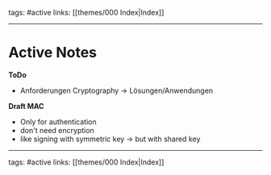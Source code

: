 tags: #active
links: [[themes/000 Index|Index]]

---
# Active Notes

**ToDo**
- Anforderungen Cryptography -> Lösungen/Anwendungen

**Draft MAC**
- Only for authentication
- don't need encryption
- like signing with symmetric key -> but with shared key

---
tags: #active
links: [[themes/000 Index|Index]]